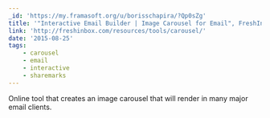 ```yaml
---
_id: 'https://my.framasoft.org/u/borisschapira/?Qp0sZg'
title: '"Interactive Email Builder | Image Carousel for Email", FreshInbox'
link: 'http://freshinbox.com/resources/tools/carousel/'
date: '2015-08-25'
tags:
    - carousel
    - email
    - interactive
    - sharemarks
---
```


<div class="markdown"><p>Online tool that creates an image carousel that will render in many major email clients.
</p></div>
